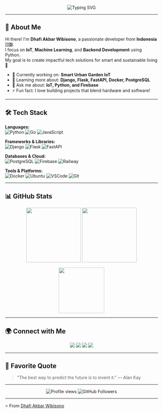 <!-- Banner Header -->
<p align="center">
  <img src="https://readme-typing-svg.herokuapp.com?font=Fira+Code&pause=1000&color=FF61C9&center=true&vCenter=true&width=600&lines=Hello%2C+I'm+Dhafi+Akbar+Wibisono!;IoT+Engineer+%7C+Backend+Developer+%7C+Python+Enthusiast;Always+Learning+New+Things+%F0%9F%8C%9F" alt="Typing SVG" />
</p>

---

## 👋 About Me
Hi there! I'm **Dhafi Akbar Wibisono**, a passionate developer from **Indonesia 🇮🇩**.  
I focus on **IoT**, **Machine Learning**, and **Backend Development** using Python.  
My goal is to create impactful tech solutions for smart and sustainable living 🌱  

- 🔭 Currently working on: **Smart Urban Garden IoT**
- 🌱 Learning more about: **Django, Flask, FastAPI, Docker, PostgreSQL**
- 💬 Ask me about: **IoT, Python, and Firebase**
- ⚡ Fun fact: I love building projects that blend hardware and software!

---

## 🛠️ Tech Stack

**Languages:**  
![Python](https://img.shields.io/badge/Python-3776AB?logo=python&logoColor=white)
![Go](https://img.shields.io/badge/Go-00ADD8?logo=go&logoColor=white)
![JavaScript](https://img.shields.io/badge/JavaScript-F7DF1E?logo=javascript&logoColor=black)

**Frameworks & Libraries:**  
![Django](https://img.shields.io/badge/Django-092E20?logo=django&logoColor=white)
![Flask](https://img.shields.io/badge/Flask-000000?logo=flask&logoColor=white)
![FastAPI](https://img.shields.io/badge/FastAPI-009688?logo=fastapi&logoColor=white)

**Databases & Cloud:**  
![PostgreSQL](https://img.shields.io/badge/PostgreSQL-316192?logo=postgresql&logoColor=white)
![Firebase](https://img.shields.io/badge/Firebase-FFCA28?logo=firebase&logoColor=black)
![Railway](https://img.shields.io/badge/Railway-0B0D0E?logo=railway&logoColor=white)

**Tools & Platforms:**  
![Docker](https://img.shields.io/badge/Docker-2496ED?logo=docker&logoColor=white)
![Ubuntu](https://img.shields.io/badge/Ubuntu-E95420?logo=ubuntu&logoColor=white)
![VSCode](https://img.shields.io/badge/VS%20Code-0078D4?logo=visualstudiocode&logoColor=white)
![Git](https://img.shields.io/badge/Git-F05032?logo=git&logoColor=white)

---

## 📊 GitHub Stats

<p align="center">
  <img height="180em" src="https://github-readme-stats.vercel.app/api?username=dhapii&show_icons=true&theme=radical&count_private=true" />
  <img height="180em" src="https://github-readme-streak-stats.herokuapp.com/?user=dhapii&theme=radical" />
</p>

<p align="center">
  <img height="150em" src="https://github-readme-stats.vercel.app/api/top-langs/?username=dhapii&layout=compact&theme=radical" />
</p>

---

## 🌍 Connect with Me

<p align="center">
  <a href="https://linkedin.com/in/yourprofile"><img src="https://img.shields.io/badge/LinkedIn-0077B5?logo=linkedin&logoColor=white&style=for-the-badge" /></a>
  <a href="https://instagram.com/yourhandle"><img src="https://img.shields.io/badge/Instagram-E4405F?logo=instagram&logoColor=white&style=for-the-badge" /></a>
  <a href="https://yourportfolio.com"><img src="https://img.shields.io/badge/Portfolio-000000?logo=vercel&logoColor=white&style=for-the-badge" /></a>
  <a href="mailto:youremail@gmail.com"><img src="https://img.shields.io/badge/Email-D14836?logo=gmail&logoColor=white&style=for-the-badge" /></a>
</p>

---

## 🧠 Favorite Quote
> "The best way to predict the future is to invent it." — Alan Kay

---

<p align="center">
  <img src="https://komarev.com/ghpvc/?username=dhapii&color=FF61C9&style=flat-square" alt="Profile views" />
  <img src="https://img.shields.io/github/followers/dhapii?label=Followers&style=social" alt="GitHub Followers" />
</p>

---
⭐️ From [Dhafi Akbar Wibisono](https://github.com/dhapii)
